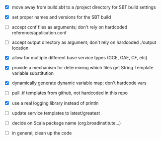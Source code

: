 

- [x] move away from build.sbt to a /project directory for
SBT build settings
- [x] set proper names and versions for the SBT build
- [ ] accept conf files as arguments; don't rely on
hardcoded reference/application.conf
- [ ] accept output directory as argument; don't rely on
hardcoded ./output location
- [x] allow for multiple different base service types (GCE, GAE, CF, etc)
- [x] provide a mechanism for determining which files get String Template
variable substitution
- [x] dynamically generate dynamic variable map; don't hardcode vars 
- [ ] pull .tf templates from github, not hardcoded in this repo
- [x] use a real logging library instead of println
- [ ] update service templates to latest/greatest
- [ ] decide on Scala package name (org.broadinstitute...)
- [ ] in general, clean up the code 


